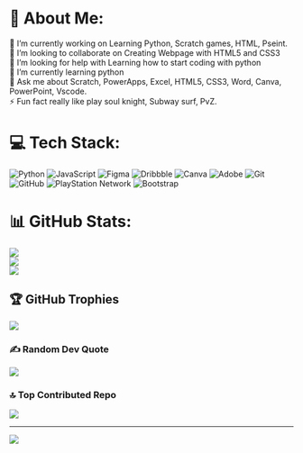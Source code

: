 # 💫 About Me:
🔭 I’m currently working on Learning Python, Scratch games, HTML, Pseint.<br>👯 I’m looking to collaborate on Creating Webpage with HTML5 and CSS3<br>🤝 I’m looking for help with Learning how to start coding with python<br>🌱 I’m currently learning python<br>💬 Ask me about Scratch, PowerApps, Excel, HTML5, CSS3, Word, Canva, PowerPoint, Vscode.<br>⚡ Fun fact really like play soul knight, Subway surf,  PvZ.


# 💻 Tech Stack:
![Python](https://img.shields.io/badge/python-3670A0?style=for-the-badge&logo=python&logoColor=ffdd54) ![JavaScript](https://img.shields.io/badge/javascript-%23323330.svg?style=for-the-badge&logo=javascript&logoColor=%23F7DF1E) ![Figma](https://img.shields.io/badge/figma-%23F24E1E.svg?style=for-the-badge&logo=figma&logoColor=white) ![Dribbble](https://img.shields.io/badge/Dribbble-EA4C89?style=for-the-badge&logo=dribbble&logoColor=white) ![Canva](https://img.shields.io/badge/Canva-%2300C4CC.svg?style=for-the-badge&logo=Canva&logoColor=white) ![Adobe](https://img.shields.io/badge/adobe-%23FF0000.svg?style=for-the-badge&logo=adobe&logoColor=white) ![Git](https://img.shields.io/badge/git-%23F05033.svg?style=for-the-badge&logo=git&logoColor=white) ![GitHub](https://img.shields.io/badge/github-%23121011.svg?style=for-the-badge&logo=github&logoColor=white) ![PlayStation Network](https://img.shields.io/badge/PSN-%230070D1.svg?style=for-the-badge&logo=Playstation&logoColor=white) ![Bootstrap](https://img.shields.io/badge/bootstrap-%238511FA.svg?style=for-the-badge&logo=bootstrap&logoColor=white)
# 📊 GitHub Stats:
![](https://github-readme-stats.vercel.app/api?username=AbdielAriano&theme=nightowl&hide_border=false&include_all_commits=false&count_private=false)<br/>
![](https://github-readme-streak-stats.herokuapp.com/?user=AbdielAriano&theme=nightowl&hide_border=false)<br/>
![](https://github-readme-stats.vercel.app/api/top-langs/?username=AbdielAriano&theme=nightowl&hide_border=false&include_all_commits=false&count_private=false&layout=compact)

## 🏆 GitHub Trophies
![](https://github-profile-trophy.vercel.app/?username=AbdielAriano&theme=blueberry&no-frame=false&no-bg=true&margin-w=4)

### ✍️ Random Dev Quote
![](https://quotes-github-readme.vercel.app/api?type=horizontal&theme=dark)

### 🔝 Top Contributed Repo
![](https://github-contributor-stats.vercel.app/api?username=AbdielAriano&limit=5&theme=swift&combine_all_yearly_contributions=true)

---
[![](https://visitcount.itsvg.in/api?id=AbdielAriano&icon=6&color=0)](https://visitcount.itsvg.in)

<!-- Proudly created with GPRM ( https://gprm.itsvg.in ) -->